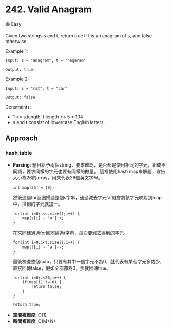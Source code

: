 # 242. Valid Anagram

🟢 Easy 

Given two strings s and t, return true if t is an 
anagram of s, and false otherwise.

Example 1:
```
Input: s = "anagram", t = "nagaram"

Output: true
```

Example 2:
```
Input: s = "rat", t = "car"

Output: false
```

Constraints:
- 1 <= s.length, t.length <= 5 * 104
- s and t consist of lowercase English letters.

## Approach
### hash table
- **Parsing**: 
    題目給予兩個string，要求確認，是否都是使用相同的字元，組成不同詞，要求同樣的字元也要有同樣的數量。
    這裡使用hash map來解題，宣告大小為26的array，用來代表26個英文字母。
    ```
    int map[26] = {0};
    ```
    然後通過for迴圈掃過整個s字串，通過減去字元'a'就會將該字元映射到map中，掃到的字元就加一。
    ```
    for(int i=0;i<s.size();i++) {
        map[s[i] - 'a']++;
    }
    ```
    在來同樣通過for回圈掃過t字串，這次要減去掃到的字元。
    ```
    for(int i=0;i<t.size();i++) {
        map[t[i] - 'a']--;
    }
    ```
    最後檢查整個map，只要有其中一個字元不為0，就代表有某個字元多或少，直接回傳false，假如全部都為0，那就回傳true。
    ```
    for(int i=0;i<26;i++) {
        if(map[i] != 0) {
            return false;
        }
    }

    return true;
    ```
- **空間複雜度**: O(1)
- **時間複雜度**: O(M+N)